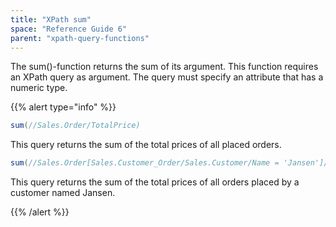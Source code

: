 ```yaml
---
title: "XPath sum"
space: "Reference Guide 6"
parent: "xpath-query-functions"
---
```



The sum()-function returns the sum of its argument.
This function requires an XPath query as argument. The query must specify an attribute that has a numeric type.

{{% alert type="info" %}}

```java
sum(//Sales.Order/TotalPrice)
```

This query returns the sum of the total prices of all placed orders.

```java
sum(//Sales.Order[Sales.Customer_Order/Sales.Customer/Name = 'Jansen']/TotalPrice)
```

This query returns the sum of the total prices of all orders placed by a customer named Jansen.

{{% /alert %}}
